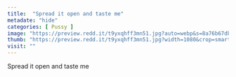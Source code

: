 ```yaml
---
title:  "Spread it open and taste me"
metadate: "hide"
categories: [ Pussy ]
image: "https://preview.redd.it/t9yxqhff3mn51.jpg?auto=webp&s=8a76b67dbcba8c61a0abc2209ab30fc93d9fb9db"
thumb: "https://preview.redd.it/t9yxqhff3mn51.jpg?width=1080&crop=smart&auto=webp&s=1a849485cf1335929bef7a8af3443a88ab1953e1"
visit: ""
---
```

Spread it open and taste me
